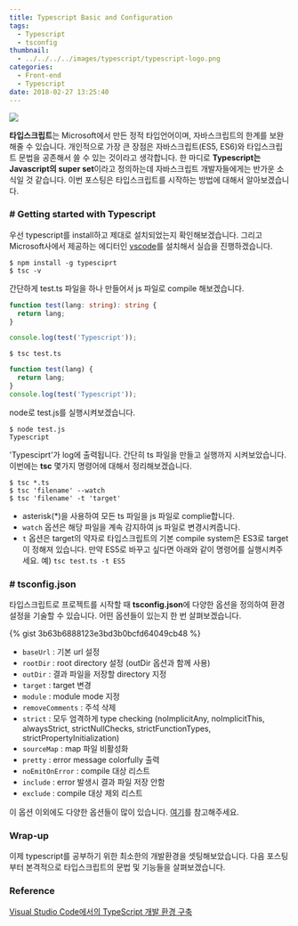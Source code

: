 ```yaml
---
title: Typescript Basic and Configuration
tags:
  - Typescript
  - tsconfig
thumbnail:
  - ../../../../images/typescript/typescript-logo.png
categories:
  - Front-end
  - Typescript
date: 2018-02-27 13:25:40
---
```



![](../../../../images/typescript/typescript-logo.png)

**타입스크립트**는 Microsoft에서 만든 정적 타입언어이며, 자바스크립트의 한계를 보완해줄 수 있습니다. 개인적으로 가장 큰 장점은 자바스크립트(ES5, ES6)와 타입스크립트 문법을 공존해서 쓸 수 있는 것이라고 생각합니다. 한 마디로 **Typescript는 Javascript의 super set**이라고 정의하는데 자바스크립트 개발자들에게는 반가운 소식일 것 같습니다. 이번 포스팅은 타입스크립트를 시작하는 방법에 대해서 알아보겠습니다.

### # Getting started with Typescript

우선 typescript를 install하고 제대로 설치되었는지 확인해보겠습니다. 그리고 Microsoft사에서 제공하는 에디터인 [vscode](https://code.visualstudio.com/)를 설치해서 실습을 진행하겠습니다.

``` shell
$ npm install -g typesciprt
$ tsc -v
```

간단하게 test.ts 파일을 하나 만들어서 js 파일로 compile 해보겠습니다.

``` ts test.ts
function test(lang: string): string {
  return lang;
}

console.log(test('Typescript'));
```

``` shell
$ tsc test.ts
```

``` js test.js
function test(lang) {
  return lang;
}
console.log(test('Typescript'));
```

node로 test.js를 실행시켜보겠습니다.

``` shell
$ node test.js
Typescript
```

'Typesciprt'가 log에 출력됩니다. 간단히 ts 파일을 만들고 실행까지 시켜보았습니다. 이번에는 **tsc** 몇가지 명령어에 대해서 정리해보겠습니다.

``` shell
$ tsc *.ts
$ tsc 'filename' --watch
$ tsc 'filename' -t 'target'
```

* asterisk(\*)을 사용하여 모든 ts 파일을 js 파일로 complie합니다.
* <code>watch</code> 옵션은 해당 파일을 계속 감지하여 js 파일로 변경시켜줍니다.
* <code>t</code> 옵션은 target의 약자로 타입스크립트의 기본 compile system은 ES3로 target이 정해져 있습니다. 만약 ES5로 바꾸고 싶다면 아래와 같이 명령어를 실행시켜주세요.
예) <code>tsc test.ts -t ES5</code>

### # tsconfig.json

타입스크립트로 프로젝트를 시작할 때 **tsconfig.json**에 다양한 옵션을 정의하여 환경설정을 기술할 수 있습니다. 어떤 옵션들이 있는지 한 번 살펴보겠습니다.

{% gist 3b63b6888123e3bd3b0bcfd64049cb48 %}

* <code>baseUrl</code> : 기본 url 설정
* <code>rootDir</code> : root directory 설정 (outDir 옵션과 함께 사용)
* <code>outDir</code> : 결과 파일을 저장할 directory 지정
* <code>target</code> : target 변경
* <code>module</code> : module mode 지정
* <code>removeComments</code> : 주석 삭제
* <code>strict</code> : 모두 엄격하게 type checking 
(noImplicitAny, noImplicitThis, alwaysStrict, strictNullChecks, strictFunctionTypes, strictPropertyInitialization)
* <code>sourceMap</code> : map 파일 비활성화
* <code>pretty</code> : error message colorfully 출력
* <code>noEmitOnError</code> : compile 대상 리스트
* <code>include</code> : error 발생시 결과 파일 저장 안함
* <code>exclude</code> : compile 대상 제외 리스트

이 옵션 이외에도 다양한 옵션들이 많이 있습니다. [여기](http://www.typescriptlang.org/docs/handbook/compiler-options.html)를 참고해주세요.

### Wrap-up

이제 typescript를 공부하기 위한 최소한의 개발환경을 셋팅해보았습니다. 다음 포스팅부터 본격적으로 타입스크립트의 문법 및 기능들을 살펴보겠습니다.

### Reference

[Visual Studio Code에서의 TypeScript 개발 환경 구축](http://poiemaweb.com/typescript-vscode)

